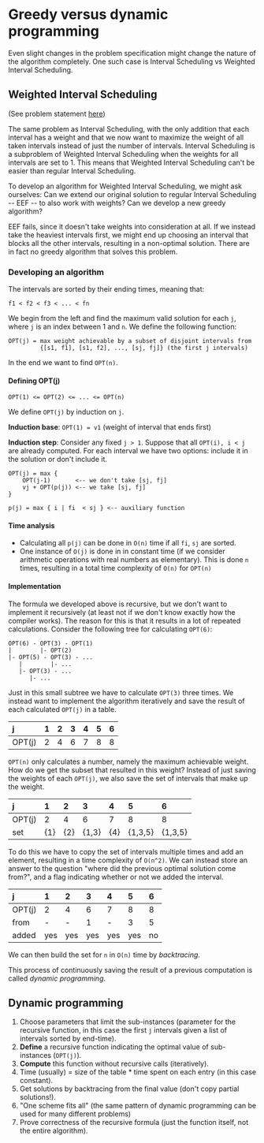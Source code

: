 # Greedy versus dynamic programming

Even slight changes in the problem specification might change the nature of the algorithm completely. One such case is Interval Scheduling vs Weighted Interval Scheduling.

## Weighted Interval Scheduling

(See problem statement [here](http://www.cse.chalmers.se/edu/course/TIN093_Algorithms_LP1/alg2.pdf))

The same problem as Interval Scheduling, with the only addition that each interval has a weight and that we now want to maximize the weight of all taken intervals instead of just the number of intervals. Interval Scheduling is a subproblem of Weighted Interval Scheduling when the weights for all intervals are set to 1. This means that Weighted Interval Scheduling can't be easier than regular Interval Scheduling.

To develop an algorithm for Weighted Interval Scheduling, we might ask ourselves: Can we extend our original solution to regular Interval Scheduling -- EEF -- to also work with weights? Can we develop a new greedy algorithm?

EEF fails, since it doesn't take weights into consideration at all. If we instead take the heaviest intervals first, we might end up choosing an interval that blocks all the other intervals, resulting in a non-optimal solution. There are in fact no greedy algorithm that solves this problem.

### Developing an algorithm

The intervals are sorted by their ending times, meaning that:

    f1 < f2 < f3 < ... < fn

We begin from the left and find the maximum valid solution for each `j`, where `j` is an index between 1 and `n`. We define the following function:

    OPT(j) = max weight achievable by a subset of disjoint intervals from
             {[s1, f1], [s1, f2], ..., [sj, fj]} (the first j intervals)

In the end we want to find `OPT(n)`.

#### Defining OPT(j)

    OPT(1) <= OPT(2) <= ... <= OPT(n)

We define `OPT(j)` by induction on `j`.

**Induction base**: `OPT(1) = v1` (weight of interval that ends first)

**Induction step**: Consider any fixed `j > 1`. Suppose that all `OPT(i), i < j` are already computed. For each interval we have two options: include it in the solution or don't include it.

    OPT(j) = max {
        OPT(j-1)       <-- we don't take [sj, fj]
        vj + OPT(p(j)) <-- we take [sj, fj]
    }

    p(j) = max { i | fi  < sj } <-- auxiliary function

#### Time analysis

* Calculating all `p(j)` can be done in `O(n)` time if all `fi`, `sj` are sorted. <!-- how? -->
* One instance of `O(j)` is done in in constant time (if we consider arithmetic operations with real numbers as elementary). This is done `n` times, resulting in a total time complexity of `O(n)` for `OPT(n)`

#### Implementation

The formula we developed above is recursive, but we don't want to implement it recursively (at least not if we don't know exactly how the compiler works). The reason for this is that it results in a lot of repeated calculations. Consider the following tree for calculating `OPT(6)`:

    OPT(6) - OPT(3) - OPT(1)
    |        |- OPT(2)
    |- OPT(5) - OPT(3) - ...
       |        |- ...
       |- OPT(3) - ...
          |- ...

Just in this small subtree we have to calculate `OPT(3)` three times. We instead want to implement the algorithm iteratively and save the result of each calculated `OPT(j)` in a table.

| j      | 1 | 2 | 3 | 4 | 5 | 6 |
|:-------|:--|:--|:--|:--|:--|:--|
| OPT(j) | 2 | 4 | 6 | 7 | 8 | 8 |

`OPT(n)` only calculates a number, namely the maximum achievable weight. How do we get the subset that resulted in this weight? Instead of just saving the weights of each `OPT(j)`, we also save the set of intervals that make up the weight.

| j      | 1   | 2   | 3     | 4   | 5       | 6       |
|:-------|:----|:----|:------|:----|:--------|:--------|
| OPT(j) | 2   | 4   | 6     | 7   | 8       | 8       |
| set    | {1} | {2} | {1,3} | {4} | {1,3,5} | {1,3,5} |

To do this we have to copy the set of intervals multiple times and add an element, resulting in a time complexity of `O(n^2)`. We can instead store an answer to the question "where did the previous optimal solution come from?", and a flag indicating whether or not we added the interval.

| j      | 1   | 2   | 3   | 4   | 5   | 6  |
|:-------|:----|:----|:----|:----|:----|:---|
| OPT(j) | 2   | 4   | 6   | 7   | 8   | 8  |
| from   | -   | -   | 1   | -   | 3   | 5  |
| added  | yes | yes | yes | yes | yes | no |

We can then build the set for `n` in `O(n)` time by *backtracing*.

This process of continuously saving the result of a previous computation is called *dynamic programming*.

## Dynamic programming

1. Choose parameters that limit the sub-instances (parameter for the recursive function, in this case the first `j` intervals given a list of intervals sorted by end-time).
2. **Define** a recursive function indicating the optimal value of sub-instances (`OPT(j)`).
3. **Compute** this function without recursive calls (iteratively).
4. Time (usually) = size of the table \* time spent on each entry (in this case constant).
5. Get solutions by backtracing from the final value (don't copy partial solutions!).
6. "One scheme fits all" (the same pattern of dynamic programming can be used for many different problems)
7. Prove correctness of the recursive formula (just the function itself, not the entire algorithm).
